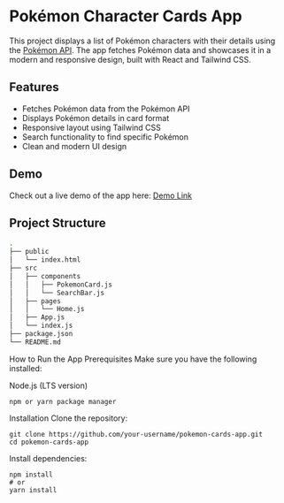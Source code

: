 
# Pokémon Character Cards App

This project displays a list of Pokémon characters with their details using the [Pokémon API](https://pokeapi.co/api/v2/pokemon?limit=50). The app fetches Pokémon data and showcases it in a modern and responsive design, built with React and Tailwind CSS.

## Features

- Fetches Pokémon data from the Pokémon API
- Displays Pokémon details in card format
- Responsive layout using Tailwind CSS
- Search functionality to find specific Pokémon
- Clean and modern UI design

## Demo

Check out a live demo of the app here: [Demo Link]()

## Project Structure

```bash
.
├── public
│   └── index.html
├── src
│   ├── components
│   │   ├── PokemonCard.js
│   │   └── SearchBar.js
│   ├── pages
│   │   └── Home.js
│   ├── App.js
│   └── index.js
├── package.json
└── README.md
```

How to Run the App
Prerequisites
Make sure you have the following installed:

Node.js (LTS version)

```
npm or yarn package manager
```

Installation
Clone the repository:

```
git clone https://github.com/your-username/pokemon-cards-app.git
cd pokemon-cards-app
```

Install dependencies:

```
npm install
# or
yarn install
```
